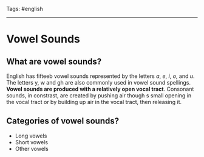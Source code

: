 Tags: #english 

---

# Vowel Sounds

## What are vowel sounds?

English has fifteeb vowel sounds represented by the letters *a*, *e*, *i*, *o*, and *u*. The letters y, w and gh are also commonly used in vowel sound spellings. **Vowel sounds are produced with a relatively open vocal tract**. Consonant sounds, in constrast, are created by pushing air though s small opening in the vocal tract or by building up air in the vocal tract, then releasing it.  

## Categories of vowel sounds?

- Long vowels
- Short vowels
- Other vowels